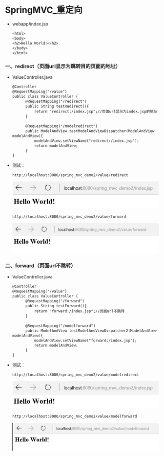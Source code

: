 # SpringMVC_重定向

* webapp/index.jsp

      <html>
      <body>
      <h2>Hello World!</h2>
      </body>
      </html>

### 一、redirect（页面url显示为跳转目的页面的地址）

* ValueController.java

      @Controller
      @RequestMapping("/value")
      public class ValueController {
            @RequestMapping("/redirect")
            public String testRedirect(){
                return "redirect:/index.jsp";//页面url显示为index.jsp的地址
            }
            
            @RequestMapping("/modelredirect")
            public ModelAndView testModelAndViewDispatcher(ModelAndView modelAndView){
                modelAndView.setViewName("redirect:/index.jsp");
                return modelAndView;
            }
      }

* 测试：

      http://localhost:8080/spring_mvc_demo2/value/redirect
        
     <div align=center><img src="./img/redirect.png"/></div>  
        
      http://localhost:8080/spring_mvc_demo2/value/forward
      
     <div align=center><img src="./img/forward.png"/></div>  
    


### 二、forward（页面url不跳转）


* ValueController.java

      @Controller
      @RequestMapping("/value")
      public class ValueController {
            @RequestMapping("/forward")
            public String testForward(){
                return "forward:/index.jsp";//页面url不跳转
            }
            
            @RequestMapping("/modelforward")
            public ModelAndView testModelAndViewDispatcher2(ModelAndView modelAndView){
                modelAndView.setViewName("forward:/index.jsp");
                return modelAndView;
            }
      }

* 测试：

      http://localhost:8080/spring_mvc_demo2/value/modelredirect
      
     <div align=center><img src="./img/redirect.png"/></div>  
      
      http://localhost:8080/spring_mvc_demo2/value/modelforward
      
     <div align=center><img src="./img/modelforward.png"/></div>  












